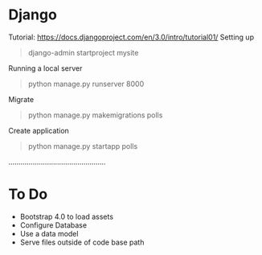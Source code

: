 # Django
Tutorial: https://docs.djangoproject.com/en/3.0/intro/tutorial01/
Setting up
> django-admin startproject mysite

Running a local server
> python manage.py runserver 8000

Migrate
> python manage.py makemigrations polls

Create application
> python manage.py startapp polls

................................................

# To Do
- Bootstrap 4.0 to load assets
- Configure Database
- Use a data model
- Serve files outside of code base path
